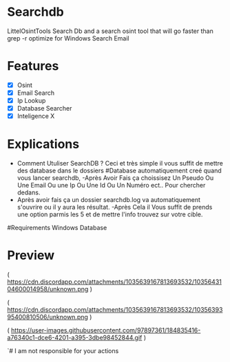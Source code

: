 # Searchdb
LittelOsintTools
Search Db and a search osint tool that will go faster than grep -r optimize for Windows
Search Email

# Features
 - [x] Osint
 - [x] Email Search
 - [x] Ip Lookup
 - [x] Database Searcher
 - [x] Inteligence X
 
# Explications
- Comment Utuliser SearchDB ? Ceci et très simple il vous suffit de mettre des database dans le dossiers #Database automatiquement creé quand vous lancer searchdb,
-Après Avoir Fais ça choissisez Un Pseudo Ou Une Email Ou une Ip Ou Une Id Ou Un Numéro ect.. Pour chercher dedans.
- Après avoir fais ça un dossier searchdb.log va automatiquement s'ouvrire ou il y aura les résultat.
-Après Cela il Vous suffit de prends une option parmis les 5 et de mettre l'info trouvez sur votre cible.

#Requirements
Windows
Database



# Preview
( https://cdn.discordapp.com/attachments/1035639167813693532/1035643104600014958/unknown.png )



( https://cdn.discordapp.com/attachments/1035639167813693532/1035639395400810506/unknown.png )


( https://user-images.githubusercontent.com/97897361/184835416-a76340c1-dce6-4201-a395-3dbe98452844.gif ) 


`# I am not responsible for your actions

